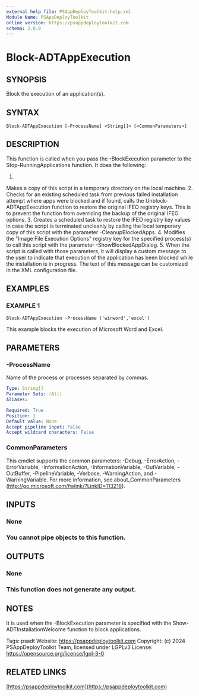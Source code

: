 ```yaml
---
external help file: PSAppDeployToolkit-help.xml
Module Name: PSAppDeployToolkit
online version: https://psappdeploytoolkit.com
schema: 2.0.0
---
```


# Block-ADTAppExecution

## SYNOPSIS
Block the execution of an application(s).

## SYNTAX

```
Block-ADTAppExecution [-ProcessName] <String[]> [<CommonParameters>]
```

## DESCRIPTION
This function is called when you pass the -BlockExecution parameter to the Stop-RunningApplications function.
It does the following:

1. 
Makes a copy of this script in a temporary directory on the local machine.
2. 
Checks for an existing scheduled task from previous failed installation attempt where apps were blocked and if found, calls the Unblock-ADTAppExecution function to restore the original IFEO registry keys.
    This is to prevent the function from overriding the backup of the original IFEO options.
3. 
Creates a scheduled task to restore the IFEO registry key values in case the script is terminated uncleanly by calling the local temporary copy of this script with the parameter -CleanupBlockedApps.
4. 
Modifies the "Image File Execution Options" registry key for the specified process(s) to call this script with the parameter -ShowBlockedAppDialog.
5. 
When the script is called with those parameters, it will display a custom message to the user to indicate that execution of the application has been blocked while the installation is in progress.
    The text of this message can be customized in the XML configuration file.

## EXAMPLES

### EXAMPLE 1
```
Block-ADTAppExecution -ProcessName ('winword','excel')
```

This example blocks the execution of Microsoft Word and Excel.

## PARAMETERS

### -ProcessName
Name of the process or processes separated by commas.

```yaml
Type: String[]
Parameter Sets: (All)
Aliases:

Required: True
Position: 1
Default value: None
Accept pipeline input: False
Accept wildcard characters: False
```

### CommonParameters
This cmdlet supports the common parameters: -Debug, -ErrorAction, -ErrorVariable, -InformationAction, -InformationVariable, -OutVariable, -OutBuffer, -PipelineVariable, -Verbose, -WarningAction, and -WarningVariable.
For more information, see about_CommonParameters (http://go.microsoft.com/fwlink/?LinkID=113216).

## INPUTS

### None
### You cannot pipe objects to this function.
## OUTPUTS

### None
### This function does not generate any output.
## NOTES
It is used when the -BlockExecution parameter is specified with the Show-ADTInstallationWelcome function to block applications.

Tags: psadt
Website: https://psappdeploytoolkit.com
Copyright: (c) 2024 PSAppDeployToolkit Team, licensed under LGPLv3
License: https://opensource.org/license/lgpl-3-0

## RELATED LINKS

[https://psappdeploytoolkit.com](https://psappdeploytoolkit.com)

